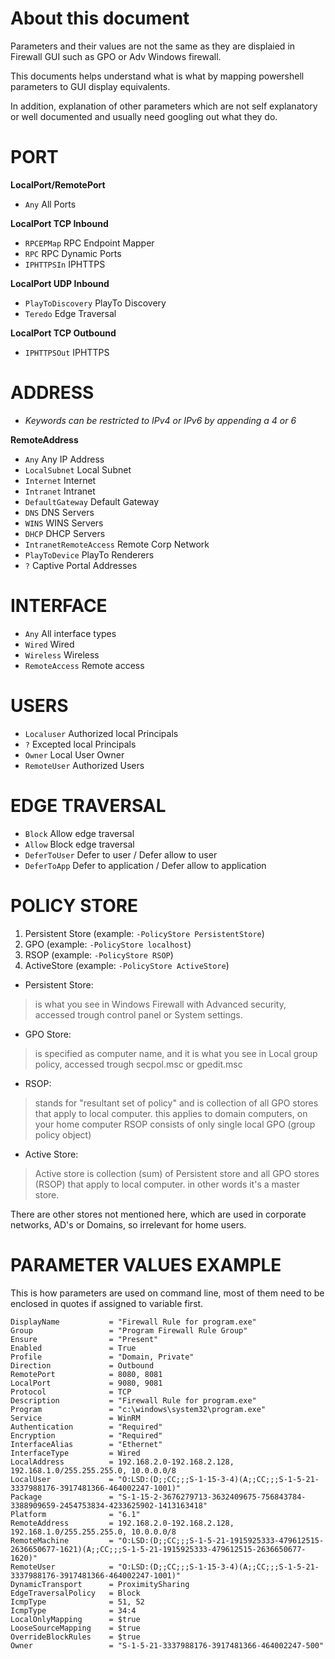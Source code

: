
# About this document
Parameters and their values are not the same as they are displaied in Firewall GUI such as GPO or Adv Windows firewall.

This documents helps understand what is what by mapping powershell parameters to GUI display equivalents.

In addition, explanation of other parameters which are not self explanatory or well documented and usually need googling out what they do.

# PORT
**LocalPort/RemotePort**
- `Any` All Ports

**LocalPort TCP Inbound**

- `RPCEPMap` RPC Endpoint Mapper
- `RPC` RPC Dynamic Ports
- `IPHTTPSIn` IPHTTPS

**LocalPort UDP Inbound**

- `PlayToDiscovery` PlayTo Discovery
- `Teredo` Edge Traversal

**LocalPort TCP Outbound**

- `IPHTTPSOut` IPHTTPS

# ADDRESS
- *Keywords can be restricted to IPv4 or IPv6 by appending a 4 or 6*

**RemoteAddress**
- `Any` Any IP Address
- `LocalSubnet` Local Subnet
- `Internet` Internet
- `Intranet` Intranet
- `DefaultGateway` Default Gateway
- `DNS` DNS Servers
- `WINS` WINS Servers
- `DHCP` DHCP Servers
- `IntranetRemoteAccess` Remote Corp Network
- `PlayToDevice` PlayTo Renderers
- `?` Captive Portal Addresses

# INTERFACE
- `Any` All interface types
- `Wired` Wired
- `Wireless` Wireless
- `RemoteAccess` Remote access

# USERS
- `Localuser` Authorized local Principals
- `?` Excepted local Principals
- `Owner` Local User Owner
- `RemoteUser` Authorized Users

# EDGE TRAVERSAL
- `Block` Allow edge traversal
- `Allow` Block edge traversal
- `DeferToUser` Defer to user / Defer allow to user
- `DeferToApp` Defer to application / Defer allow to application

# POLICY STORE
1. Persistent Store (example: `-PolicyStore PersistentStore`)
2. GPO              (example: `-PolicyStore localhost`)
3. RSOP             (example: `-PolicyStore RSOP`)
4. ActiveStore      (example: `-PolicyStore ActiveStore`)

- Persistent Store:
> is what you see in Windows Firewall with Advanced security, accessed trough control panel or System settings.
- GPO Store:
> is specified as computer name, and it is what you see in Local group policy, accessed trough secpol.msc or gpedit.msc
- RSOP:
> stands for "resultant set of policy" and is collection of all GPO stores that apply to local computer.
> this applies to domain computers, on your home computer RSOP consists of only single local GPO (group policy object)
- Active Store:
> Active store is collection (sum) of Persistent store and all GPO stores (RSOP) that apply to local computer. in other words it's a master store.

There are other stores not mentioned here, which are used in corporate networks, AD's or Domains, so irrelevant for home users.

# PARAMETER VALUES EXAMPLE
This is how parameters are used on command line, most of them need to be enclosed in quotes if assigned to variable first.
```Name                  = "NotePadFirewallRule"
DisplayName           = "Firewall Rule for program.exe"
Group                 = "Program Firewall Rule Group"
Ensure                = "Present"
Enabled               = True
Profile               = "Domain, Private"
Direction             = Outbound
RemotePort            = 8080, 8081
LocalPort             = 9080, 9081
Protocol              = TCP
Description           = "Firewall Rule for program.exe"
Program               = "c:\windows\system32\program.exe"
Service               = WinRM
Authentication        = "Required"
Encryption            = "Required"
InterfaceAlias        = "Ethernet"
InterfaceType         = Wired
LocalAddress          = 192.168.2.0-192.168.2.128, 192.168.1.0/255.255.255.0, 10.0.0.0/8
LocalUser             = "O:LSD:(D;;CC;;;S-1-15-3-4)(A;;CC;;;S-1-5-21-3337988176-3917481366-464002247-1001)"
Package               = "S-1-15-2-3676279713-3632409675-756843784-3388909659-2454753834-4233625902-1413163418"
Platform              = "6.1"
RemoteAddress         = 192.168.2.0-192.168.2.128, 192.168.1.0/255.255.255.0, 10.0.0.0/8
RemoteMachine         = "O:LSD:(D;;CC;;;S-1-5-21-1915925333-479612515-2636650677-1621)(A;;CC;;;S-1-5-21-1915925333-479612515-2636650677-1620)"
RemoteUser            = "O:LSD:(D;;CC;;;S-1-15-3-4)(A;;CC;;;S-1-5-21-3337988176-3917481366-464002247-1001)"
DynamicTransport      = ProximitySharing
EdgeTraversalPolicy   = Block
IcmpType              = 51, 52
IcmpType              = 34:4
LocalOnlyMapping      = $true
LooseSourceMapping    = $true
OverrideBlockRules    = $true
Owner                 = "S-1-5-21-3337988176-3917481366-464002247-500"
